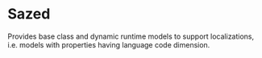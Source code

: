 Sazed
=============================================

Provides base class and dynamic runtime models to support localizations, i.e. models with properties having language code dimension.
